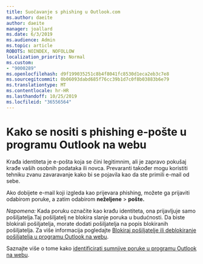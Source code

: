 ```yaml
---
title: Suočavanje s phishing u Outlook.com
ms.author: daeite
author: daeite
manager: joallard
ms.date: 6/3/2019
ms.audience: Admin
ms.topic: article
ROBOTS: NOINDEX, NOFOLLOW
localization_priority: Normal
ms.custom:
- "9000289"
ms.openlocfilehash: d9f199035251c8b4f8041fc8530d1eca2eb3c7e8
ms.sourcegitcommit: 0b06093dabd685f76cc39b1d7c0f8b03883b6e79
ms.translationtype: MT
ms.contentlocale: hr-HR
ms.lasthandoff: 10/25/2019
ms.locfileid: "36556564"
---
```

# <a name="how-to-deal-with-a-phishing-email-in-outlook-on-the-web"></a>Kako se nositi s phishing e-pošte u programu Outlook na webu

Krađa identiteta je e-pošta koja se čini legitimnim, ali je zapravo pokušaj krađe vaših osobnih podataka ili novca. Prevaranti također mogu koristiti tehniku zvanu zavaravanje kako bi se pojavila kao da ste primili e-mail od sebe.

Ako dobijete e-mail koji izgleda kao prijevara phishing, možete ga prijaviti odabirom poruke, a zatim odabirom **neželjene** > **pošte.**

*Napomena:* Kada poruku označite kao krađu identiteta, ona prijavljuje samo pošiljatelja.Taj pošiljatelj ne blokira slanje poruka u budućnosti. Da biste blokirali pošiljatelja, morate dodati pošiljatelja na popis blokiranih pošiljatelja. Za više informacija pogledajte [Blokiraj pošiljatelje ili deblokiranje pošiljatelja u programu Outlook na webu](https://support.office.com/article/9bf812d4-6995-4d19-901a-76d6e26939b0).

Saznajte više o tome kako [identificirati sumnjive poruke u programu Outlook na webu](https://support.office.com/article/3d44102b-6ce3-4f7c-a359-b623bec82206).